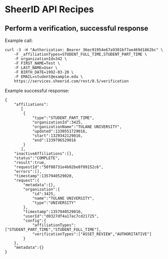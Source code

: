 SheerID API Recipes
===================

Perform a verification, successful response
------------------------------------

Example call:

    curl -3 -H "Authorization: Bearer 36ec91954e67a9301bf7ae469d1862bc" \
        -F _affiliationTypes=STUDENT_FULL_TIME,STUDENT_PART_TIME \
        -F organizationId=342 \
        -F FIRST_NAME=Test \
        -F LAST_NAME=User \
        -F BIRTH_DATE=1992-03-20 \
        -F EMAIL=student@example.edu \
        https://services.sheerid.com/rest/0.5/verification

Example successful response:

    {
        "affiliations":
           [
            {
                "type":"STUDENT_PART_TIME",
                "organizationId":3425,
                "organizationName":"TULANE UNIVERSITY",
                "updated":1330551729016,
                "start":1329342129016,
                "end":1339796529016
            }
           ],
        "inactiveAffiliations":[],
        "status":"COMPLETE",
        "result":true,
        "requestId":"50f08731e4b02be8f09152c6",
        "errors":[],
        "timestamp":1357940529020,
        "request":{
            "metadata":{},
            "organization":{
                "id":3425,
                "name":"TULANE UNIVERSITY",
                "type":"UNIVERSITY"
            },
            "timestamp":1357940529016,
            "userId":"d0327df4a17ac7cd21725",
            "config":{
                "affiliationTypes":["STUDENT_PART_TIME","STUDENT_FULL_TIME"],
                "verificationTypes":["ASSET_REVIEW","AUTHORITATIVE"]
            }
        },
        "metadata":{}
    }
